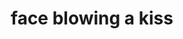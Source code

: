 ---
layout: smileys&emotion
title: face blowing a kiss
emoji: face_blowing_a_kiss
permalink: 😘.html
---